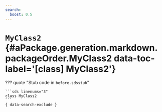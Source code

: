 ```yaml
---
search:
  boost: 0.5
---
```


[//]: # (DO NOT EDIT THIS FILE DIRECTLY. Instead, edit the corresponding stub file and execute `npm run docs:api`.)

# <code class="doc-symbol doc-symbol-class"></code> `MyClass2` {#aPackage.generation.markdown.packageOrder.MyClass2 data-toc-label='[class] MyClass2'}

??? quote "Stub code in `before.sdsstub`"

    ```sds linenums="3"
    class MyClass2
    ```
    { data-search-exclude }
